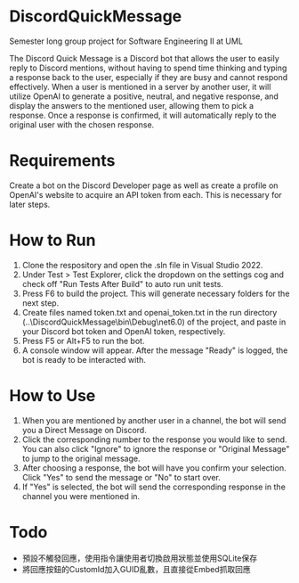 # DiscordQuickMessage
Semester long group project for Software Engineering II at UML

The Discord Quick Message is a Discord bot that allows the user to easily reply to Discord mentions, without having to spend time thinking and typing a response back to the user, especially if they are busy and cannot respond effectively. When a user is mentioned in a server by another user, it will utilize OpenAI to generate a positive, neutral, and negative response, and display the answers to the mentioned user, allowing them to pick a response. Once a response is confirmed, it will automatically reply to the original user with the chosen response.

# Requirements
Create a bot on the Discord Developer page as well as create a profile on OpenAI's website to acquire an API token from each. This is necessary for later steps.

# How to Run
1. Clone the respository and open the .sln file in Visual Studio 2022.
2. Under Test > Test Explorer, click the dropdown on the settings cog and check off "Run Tests After Build" to auto run unit tests.
3. Press F6 to build the project. This will generate necessary folders for the next step.
4. Create files named token.txt and openai_token.txt in the run directory (..\DiscordQuickMessage\bin\Debug\net6.0) of the project, and paste in your Discord bot token and OpenAI token, respectively.
5. Press F5 or Alt+F5 to run the bot.
6. A console window will appear. After the message "Ready" is logged, the bot is ready to be interacted with.

# How to Use
1. When you are mentioned by another user in a channel, the bot will send you a Direct Message on Discord.
2. Click the corresponding number to the response you would like to send. You can also click "Ignore" to ignore the response or "Original Message" to jump to the original message.
3. After choosing a response, the bot will have you confirm your selection. Click "Yes" to send the message or "No" to start over.
4. If "Yes" is selected, the bot will send the corresponding response in the channel you were mentioned in.

# Todo
- 預設不觸發回應，使用指令讓使用者切換啟用狀態並使用SQLite保存
- 將回應按鈕的CustomId加入GUID亂數，且直接從Embed抓取回應
